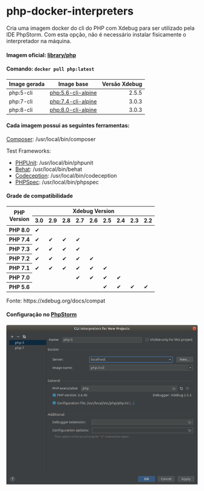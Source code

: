 # php-docker-interpreters

Cria uma imagem docker do cli do PHP com Xdebug para ser utilizado pela IDE PhpStorm.
Com esta opção, não é necessário instalar fisicamente o interpretador na máquina.

#### Imagem oficial: [library/php](https://hub.docker.com/_/php?tab=description)
#### Comando: `docker pull php:latest`

|Image gerada|Image base|Versão Xdebug|
|-|-|-:|
|php:5-cli|[php:5.6-cli-alpine](https://github.com/docker-library/php/tree/783878384a8f3953ed571e5a34ba0fe546726c85/5.6/alpine3.8/cli)|2.5.5|
|php:7-cli|[php:7.4-cli-alpine](https://github.com/docker-library/php/tree/1bc63c1ce4294a4ecb50c60dcf6a57d6749cba7d/7.4/alpine3.13/cli)|3.0.3|
|php:8-cli|[php:8.0-cli-alpine](https://github.com/docker-library/php/tree/64811791f0682262478d73514819908fcfe73d7f/8.0/alpine3.13/cli)|3.0.3|


#### Cada imagem possui as seguintes ferramentas:

[Composer](https://getcomposer.org/): /usr/local/bin/composer

Test Frameworks:
   * [PHPUnit](https://phpunit.de/): /usr/local/bin/phpunit
   * [Behat](https://docs.behat.org/en/latest/): /usr/local/bin/behat
   * [Codeception](https://codeception.com/): /usr/local/bin/codeception
   * [PHPSpec](http://www.phpspec.net/en/stable/): /usr/local/bin/phpspec


#### Grade de compatibilidade
<table>
   <thead>
      <tr>
         <th rowspan="2">PHP<br>Version</th>
         <th colspan="9">Xdebug Version</th>
      </tr>
      <tr>
         <th>3.0</th><th>2.9</th><th>2.8</th><th>2.7</th><th>2.6</th><th>2.5</th><th>2.4</th><th>2.3</th><th>2.2</th>
      </tr>
   </thead>
   <tbody>
      <tr><th>PHP 8.0</th><td>✔</td><td></td><td></td><td></td><td></td><td></td><td></td><td></td><td></td></tr>
      <tr><th>PHP 7.4</th><td>✔</td><td>✔</td><td>✔</td><td>✔</td><td></td><td></td><td></td><td></td><td></td></tr>
      <tr><th>PHP 7.3</th><td>✔</td><td>✔</td><td>✔</td><td>✔</td><td></td><td></td><td></td><td></td><td></td></tr>
      <tr><th>PHP 7.2</th><td>✔</td><td>✔</td><td>✔</td><td>✔</td><td>✔</td><td></td><td></td><td></td><td></td></tr>
      <tr><th>PHP 7.1</th><td>✔</td><td>✔</td><td>✔</td><td>✔</td><td>✔</td><td>✔</td><td></td><td></td><td></td></tr>
      <tr><th>PHP 7.0</th><td></td><td></td><td></td><td>✔</td><td>✔</td><td>✔</td><td>✔</td><td></td><td></td></tr>
      <tr><th>PHP 5.6</th><td></td><td></td><td></td><td></td><td></td><td>✔</td><td>✔</td><td>✔</td><td>✔</td></tr>
   </tbody>
</table>
Fonte: https://xdebug.org/docs/compat

#### Configuração no [PhpStorm](https://www.jetbrains.com/phpstorm/)
![PhpStorm Configuration](/phpstorm.png)
